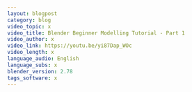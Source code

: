 ```yaml
---
layout: blogpost
category: blog
video_topic: x
video_title: Blender Beginner Modelling Tutorial - Part 1
video_author: x
video_link: https://youtu.be/yi87Dap_WOc
video_length: x
language_audio: English
language_subs: x
blender_version: 2.78
tags_software: x
---
```

